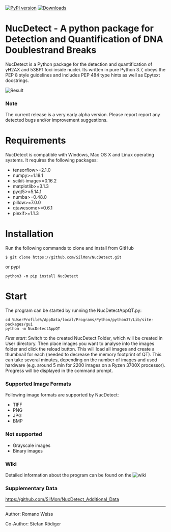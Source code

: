 [![PyPI version](https://badge.fury.io/py/NucDetect.svg)](https://badge.fury.io/py/NucDetect) [![Downloads](https://pepy.tech/badge/nucdetect)](https://pepy.tech/project/nucdetect)

NucDetect - A python package for Detection and Quantification of DNA Doublestrand Breaks
============

NucDetect is a Python package for the detection and quantification of γH2AX and 53BP1 foci inside nuclei. Its written in 
pure Python 3.7, obeys the PEP 8 style guidelines and includes PEP 484 type hints as well as Epytext docstrings.

![Result](https://github.com/SilMon/NucDetect_Additional_Data/blob/main/WIKI/result.png=255px)

### Note

The current release is a very early alpha version. Please report report any detected bugs and/or improvement suggestions.

Requirements
============

NucDetect is compatible with Windows, Mac OS X and Linux operating systems. It requires 
the following packages:

* tensorflow>=2.1.0
* numpy>=1.18.1
* scikit-image>=0.16.2
* matplotlib>=3.1.3
* pyqt5>=5.14.1
* numba>=0.48.0
* pillow>=7.0.0
* qtawesome>=0.6.1
* piexif>=1.1.3

Installation
============
Run the following commands to clone and install from GitHub

```console
$ git clone https://github.com/SilMon/NucDetect.git
```

or pypi
```console
python3 -m pip install NucDetect
```

Start
============
The program can be started by running the NucDetectAppQT.py:
```console
cd %UserProfile%/AppData/local/Programs/Python/python37/Lib/site-packages/gui
python -m NucDetectAppQT
```
*First start*: Switch to the created NucDetect Folder, which will be created in User directory. Then place images you
want to analyse into the images folder and click the reload button. This will load all images and create a thumbnail for
each (needed to decrease the memory footprint of QT). This can take several minutes, depending on the number of images
and used hardware (e.g. around 5 min for 2200 images on a Ryzen 3700X processor). Progress will be displayed in the
command prompt.

### Supported Image Formats

Following image formats are supported by NucDetect:
* TIFF
* PNG
* JPG
* BMP

### Not supported

* Grayscale images
* Binary images

### Wiki
Detailed information about the program can be found on the ![wiki](https://github.com/SilMon/NucDetect/wiki)

### Supplementary Data
https://github.com/SilMon/NucDetect_Additional_Data
___

Author: Romano Weiss

Co-Author: Stefan Rödiger
